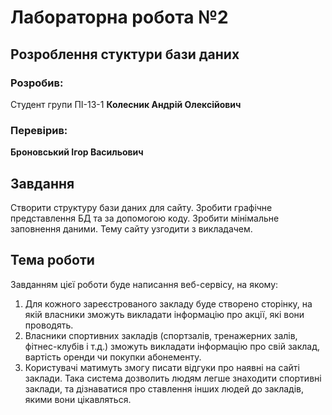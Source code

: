 # Лабораторна робота №2

## Розроблення стуктури бази даних

### Розробив:

Студент групи ПІ-13-1 **Колесник Андрій Олексійович**


### Перевірив:

**Броновський Ігор Васильович**


## Завдання

Створити структуру бази даних для сайту. 
Зробити графічне представлення БД та за допомогою коду.
Зробити мінімальне заповнення даними.
Тему сайту узгодити з викладачем.

## Тема роботи
Завданням цієї роботи буде написання веб-сервісу, на якому:
1. Для кожного зареєстрованого закладу буде створено сторінку, на якій власники зможуть викладати інформацію про акції, які вони проводять.
2. Власники спортивних закладів (спортзалів, тренажерних залів, фітнес-клубів і т.д.) зможуть викладати інформацію про свій заклад, вартість оренди чи покупки абонементу.
3. Користувачі матимуть змогу писати відгуки про наявні на сайті заклади.
Така система дозволить людям легше знаходити спортивні заклади, та дізнаватися про ставлення інших людей до закладів, якими вони цікавляться.